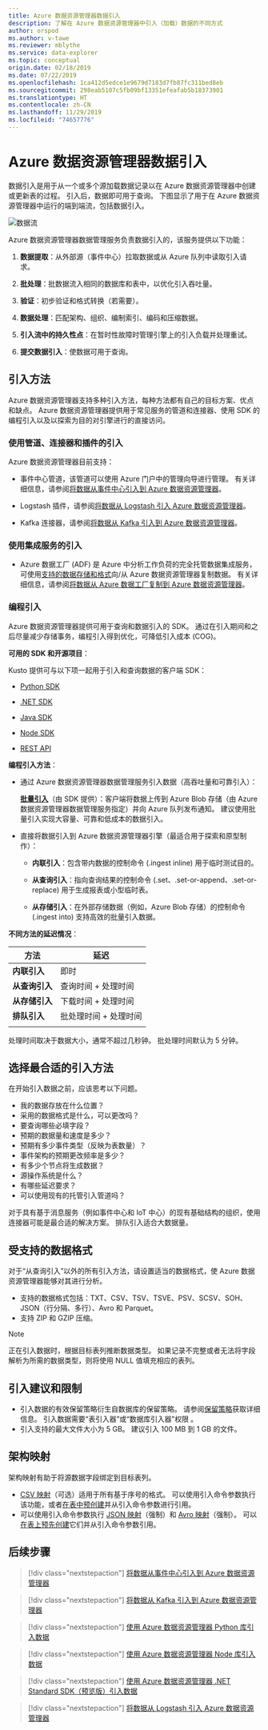 ```yaml
---
title: Azure 数据资源管理器数据引入
description: 了解在 Azure 数据资源管理器中引入（加载）数据的不同方式
author: orspod
ms.author: v-tawe
ms.reviewer: mblythe
ms.service: data-explorer
ms.topic: conceptual
origin.date: 02/18/2019
ms.date: 07/22/2019
ms.openlocfilehash: 1ca412d5edce1e9679d7183d7fb87fc311bed8eb
ms.sourcegitcommit: 298eab5107c5fb09bf13351efeafab5b18373901
ms.translationtype: HT
ms.contentlocale: zh-CN
ms.lasthandoff: 11/29/2019
ms.locfileid: "74657776"
---
```

# <a name="azure-data-explorer-data-ingestion"></a>Azure 数据资源管理器数据引入

数据引入是用于从一个或多个源加载数据记录以在 Azure 数据资源管理器中创建或更新表的过程。 引入后，数据即可用于查询。 下图显示了用于在 Azure 数据资源管理器中运行的端到端流，包括数据引入。

![数据流](media/ingest-data-overview/data-flow.png)

Azure 数据资源管理器数据管理服务负责数据引入的，该服务提供以下功能：

1. **数据提取**：从外部源（事件中心）拉取数据或从 Azure 队列中读取引入请求。

1. **批处理**：批数据流入相同的数据库和表中，以优化引入吞吐量。

1. **验证**：初步验证和格式转换（若需要）。

1. **数据处理**：匹配架构、组织、编制索引、编码和压缩数据。

1. **引入流中的持久性点**：在暂时性故障时管理引擎上的引入负载并处理重试。

1. **提交数据引入**：使数据可用于查询。

## <a name="ingestion-methods"></a>引入方法

Azure 数据资源管理器支持多种引入方法，每种方法都有自己的目标方案、优点和缺点。 Azure 数据资源管理器提供用于常见服务的管道和连接器、使用 SDK 的编程引入以及以探索为目的对引擎进行的直接访问。

### <a name="ingestion-using-pipelines-connectors-and-plugins"></a>使用管道、连接器和插件的引入

Azure 数据资源管理器目前支持：

<!-- * Event Grid pipeline, which can be managed using the management wizard in the Azure portal. For more information, see [Ingest Azure Blobs into Azure Data Explorer](ingest-data-event-grid.md). -->

* 事件中心管道，该管道可以使用 Azure 门户中的管理向导进行管理。 有关详细信息，请参阅[将数据从事件中心引入到 Azure 数据资源管理器](ingest-data-event-hub.md)。

* Logstash 插件，请参阅[将数据从 Logstash 引入 Azure 数据资源管理器](ingest-data-logstash.md)。

* Kafka 连接器，请参阅[将数据从 Kafka 引入到 Azure 数据资源管理器](ingest-data-kafka.md)。

### <a name="ingestion-using-integration-services"></a>使用集成服务的引入

* Azure 数据工厂 (ADF) 是 Azure 中分析工作负荷的完全托管数据集成服务，可使用[支持的数据存储和格式](/data-factory/copy-activity-overview#supported-data-stores-and-formats)向/从 Azure 数据资源管理器复制数据。 有关详细信息，请参阅[将数据从 Azure 数据工厂复制到 Azure 数据资源管理器](/data-explorer/data-factory-load-data)。

### <a name="programmatic-ingestion"></a>编程引入

Azure 数据资源管理器提供可用于查询和数据引入的 SDK。 通过在引入期间和之后尽量减少存储事务，编程引入得到优化，可降低引入成本 (COG)。

**可用的 SDK 和开源项目**：

Kusto 提供可与以下项一起用于引入和查询数据的客户端 SDK：

* [Python SDK](https://docs.microsoft.com/azure/kusto/api/python/kusto-python-client-library)

* [.NET SDK](https://docs.microsoft.com/azure/kusto/api/netfx/about-the-sdk)

* [Java SDK](https://docs.microsoft.com/azure/kusto/api/java/kusto-java-client-library)

* [Node SDK](https://docs.microsoft.com/azure/kusto/api/node/kusto-node-client-library)

* [REST API](https://docs.microsoft.com/azure/kusto/api/netfx/kusto-ingest-client-rest)

**编程引入方法**：

* 通过 Azure 数据资源管理器数据管理服务引入数据（高吞吐量和可靠引入）：

    [**批量引入**](https://docs.microsoft.com/azure/kusto/api/netfx/kusto-ingest-queued-ingest-sample)（由 SDK 提供）：客户端将数据上传到 Azure Blob 存储（由 Azure 数据资源管理器数据管理服务指定）并向 Azure 队列发布通知。 建议使用批量引入实现大容量、可靠和低成本的数据引入。

* 直接将数据引入到 Azure 数据资源管理器引擎（最适合用于探索和原型制作）：

  * **内联引入**：包含带内数据的控制命令 (.ingest inline) 用于临时测试目的。

  * **从查询引入**：指向查询结果的控制命令 (.set、.set-or-append、.set-or-replace) 用于生成报表或小型临时表。

  * **从存储引入**：在外部存储数据（例如，Azure Blob 存储）的控制命令 (.ingest into) 支持高效的批量引入数据。

**不同方法的延迟情况**：

| 方法 | 延迟 |
| --- | --- |
| **内联引入** | 即时 |
| **从查询引入** | 查询时间 + 处理时间 |
| **从存储引入** | 下载时间 + 处理时间 |
| **排队引入** | 批处理时间 + 处理时间 |
| |

处理时间取决于数据大小，通常不超过几秒钟。 批处理时间默认为 5 分钟。

## <a name="choosing-the-most-appropriate-ingestion-method"></a>选择最合适的引入方法

在开始引入数据之前，应该思考以下问题。

* 我的数据存放在什么位置？ 
* 采用的数据格式是什么，可以更改吗？ 
* 要查询哪些必填字段？ 
* 预期的数据量和速度是多少？ 
* 预期有多少事件类型（反映为表数量）？ 
* 事件架构的预期更改频率是多少？ 
* 有多少个节点将生成数据？ 
* 源操作系统是什么？ 
* 有哪些延迟要求？ 
* 可以使用现有的托管引入管道吗？ 

对于具有基于消息服务（例如事件中心和 IoT 中心）的现有基础结构的组织，使用连接器可能是最合适的解决方案。 排队引入适合大数据量。

## <a name="supported-data-formats"></a>受支持的数据格式

对于“从查询引入”以外的所有引入方法，请设置适当的数据格式，使 Azure 数据资源管理器能够对其进行分析。 
* 支持的数据格式包括：TXT、CSV、TSV、TSVE、PSV、SCSV、SOH、JSON（行分隔、多行）、Avro 和 Parquet。 
* 支持 ZIP 和 GZIP 压缩。

> [!NOTE]
> 正在引入数据时，根据目标表列推断数据类型。 如果记录不完整或者无法将字段解析为所需的数据类型，则将使用 NULL 值填充相应的表列。

## <a name="ingestion-recommendations-and-limitations"></a>引入建议和限制

* 引入数据的有效保留策略衍生自数据库的保留策略。 请参阅[保留策略](https://docs.microsoft.com/azure/kusto/concepts/retentionpolicy)获取详细信息。 引入数据需要“表引入器”或“数据库引入器”权限   。
* 引入支持的最大文件大小为 5 GB。 建议引入 100 MB 到 1 GB 的文件。

## <a name="schema-mapping"></a>架构映射

架构映射有助于将源数据字段绑定到目标表列。

* [CSV 映射](https://docs.microsoft.com/azure/kusto/management/mappings?branch=master#csv-mapping)（可选）适用于所有基于序号的格式。 可以使用引入命令参数执行该功能，或者[在表中预创建](https://docs.microsoft.com/azure/kusto/management/tables?branch=master#create-ingestion-mapping)并从引入命令参数进行引用。
* 可以使用引入命令参数执行 [JSON 映射](https://docs.microsoft.com/azure/kusto/management/mappings?branch=master#json-mapping)（强制）和 [Avro 映射](https://docs.microsoft.com/azure/kusto/management/mappings?branch=master#avro-mapping)（强制）。 可以[在表上预先创建](https://docs.microsoft.com/azure/kusto/management/tables#create-ingestion-mapping)它们并从引入命令参数引用。

## <a name="next-steps"></a>后续步骤

> [!div class="nextstepaction"]
> [将数据从事件中心引入到 Azure 数据资源管理器](ingest-data-event-hub.md)

> [!div class="nextstepaction"]
> [将数据从 Kafka 引入到 Azure 数据资源管理器](ingest-data-kafka.md)

> [!div class="nextstepaction"]
> [使用 Azure 数据资源管理器 Python 库引入数据](python-ingest-data.md)

> [!div class="nextstepaction"]
> [使用 Azure 数据资源管理器 Node 库引入数据](node-ingest-data.md)

> [!div class="nextstepaction"]
> [使用 Azure 数据资源管理器 .NET Standard SDK（预览版）引入数据](net-standard-ingest-data.md)

> [!div class="nextstepaction"]
> [将数据从 Logstash 引入 Azure 数据资源管理器](ingest-data-logstash.md)
